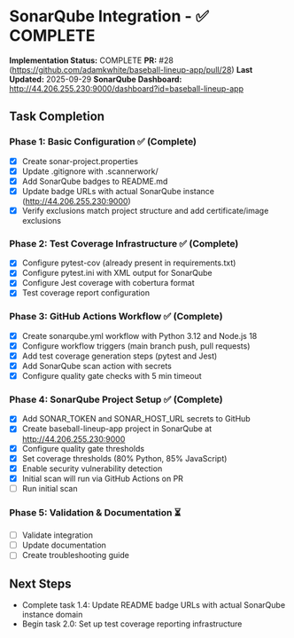 # SonarQube Integration - ✅ COMPLETE

**Implementation Status:** COMPLETE
**PR:** #28 (https://github.com/adamkwhite/baseball-lineup-app/pull/28)
**Last Updated:** 2025-09-29
**SonarQube Dashboard:** http://44.206.255.230:9000/dashboard?id=baseball-lineup-app

## Task Completion

### Phase 1: Basic Configuration ✅ (Complete)
- [x] Create sonar-project.properties
- [x] Update .gitignore with .scannerwork/
- [x] Add SonarQube badges to README.md
- [x] Update badge URLs with actual SonarQube instance (http://44.206.255.230:9000)
- [x] Verify exclusions match project structure and add certificate/image exclusions

### Phase 2: Test Coverage Infrastructure ✅ (Complete)
- [x] Configure pytest-cov (already present in requirements.txt)
- [x] Configure pytest.ini with XML output for SonarQube
- [x] Configure Jest coverage with cobertura format
- [x] Test coverage report configuration

### Phase 3: GitHub Actions Workflow ✅ (Complete)
- [x] Create sonarqube.yml workflow with Python 3.12 and Node.js 18
- [x] Configure workflow triggers (main branch push, pull requests)
- [x] Add test coverage generation steps (pytest and Jest)
- [x] Add SonarQube scan action with secrets
- [x] Configure quality gate checks with 5 min timeout

### Phase 4: SonarQube Project Setup ✅ (Complete)
- [x] Add SONAR_TOKEN and SONAR_HOST_URL secrets to GitHub
- [x] Create baseball-lineup-app project in SonarQube at http://44.206.255.230:9000
- [x] Configure quality gate thresholds
- [x] Set coverage thresholds (80% Python, 85% JavaScript)
- [x] Enable security vulnerability detection
- [x] Initial scan will run via GitHub Actions on PR
- [ ] Run initial scan

### Phase 5: Validation & Documentation ⏳
- [ ] Validate integration
- [ ] Update documentation
- [ ] Create troubleshooting guide

## Next Steps
- Complete task 1.4: Update README badge URLs with actual SonarQube instance domain
- Begin task 2.0: Set up test coverage reporting infrastructure